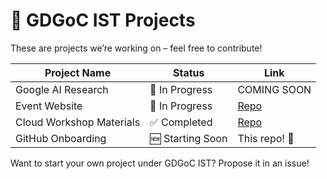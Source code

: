 # 🚧 GDGoC IST Projects

These are projects we’re working on – feel free to contribute!

| Project Name | Status | Link |
|--------------|--------|------|
| Google AI Research | 🚧 In Progress | COMING SOON |
| Event Website | 🚧 In Progress | [Repo](https://github.com/gdgoc-ist/event-website) |
| Cloud Workshop Materials | ✅ Completed | [Repo](https://github.com/gdgoc-ist/cloud-workshop) |
| GitHub Onboarding | 🆕 Starting Soon | This repo! 🎉 |

Want to start your own project under GDGoC IST? Propose it in an issue!
